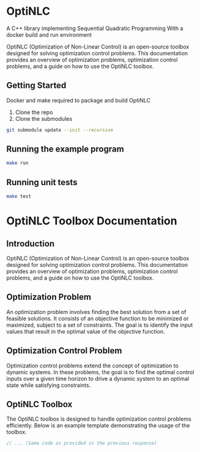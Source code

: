 # OptiNLC 
A C++ library implementing Sequential Quadratic Programming
With a docker build and run environment

OptiNLC (Optimization of Non-Linear Control) is an open-source toolbox designed for solving optimization control problems. This documentation provides an overview of optimization problems, optimization control problems, and a guide on how to use the OptiNLC toolbox.


## Getting Started
Docker and make required to package and build OptiNLC

1. Clone the repo
2. Clone the submodules
```bash
git submodule update --init --recursive
```

## Running the example program
```bash
make run
```

## Running unit tests 
```bash
make test
```

# OptiNLC Toolbox Documentation

## Introduction

OptiNLC (Optimization of Non-Linear Control) is an open-source toolbox designed for solving optimization control problems. This documentation provides an overview of optimization problems, optimization control problems, and a guide on how to use the OptiNLC toolbox.

## Optimization Problem

An optimization problem involves finding the best solution from a set of feasible solutions. It consists of an objective function to be minimized or maximized, subject to a set of constraints. The goal is to identify the input values that result in the optimal value of the objective function.

## Optimization Control Problem

Optimization control problems extend the concept of optimization to dynamic systems. In these problems, the goal is to find the optimal control inputs over a given time horizon to drive a dynamic system to an optimal state while satisfying constraints.

## OptiNLC Toolbox

The OptiNLC toolbox is designed to handle optimization control problems efficiently. Below is an example template demonstrating the usage of the toolbox.

```cpp
// ... (Same code as provided in the previous response)
